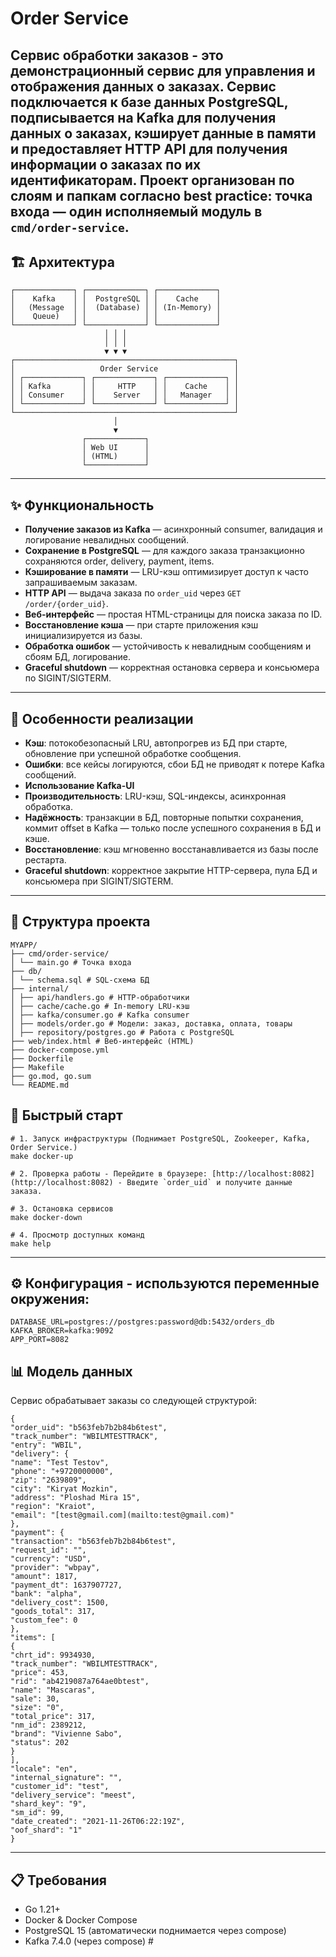 # Order Service 
Сервис обработки заказов - это демонстрационный сервис для управления и отображения данных о заказах. Сервис подключается к базе данных PostgreSQL, подписывается на Kafka для получения данных о заказах, кэширует данные в памяти и предоставляет HTTP API для получения информации о заказах по их идентификаторам. Проект организован по слоям и папкам согласно best practice: точка входа — один исполняемый модуль в `cmd/order-service`. 
---
## 🏗️ Архитектура
```
┌─────────────┐ ┌─────────────┐ ┌─────────────┐  
│    Kafka    │ │  PostgreSQL │ │    Cache    │  
│   (Message  │ │  (Database) │ │ (In-Memory) │  
│    Queue)   │ │             │ │             │  
└─────────────┘ └─────────────┘ └─────────────┘  
                     │ │ │  
                     │ │ │  
                     ▼ ▼ ▼  
┌─────────────────────────────────────────────────┐  
│                   Order Service                 │  
│ ┌─────────────┐ ┌─────────────┐ ┌─────────────┐ │  
│ │ Kafka       │ │     HTTP    │ │    Cache    │ │  
│ │ Consumer    │ │    Server   │ │   Manager   │ │  
│ └─────────────┘ └─────────────┘ └─────────────┘ │  
└─────────────────────────────────────────────────┘  
                       │  
                       ▼  
                ┌─────────────┐  
                │ Web UI      │  
                │ (HTML)      │  
                └─────────────┘
```

--- 
## ✨ Функциональность
- **Получение заказов из Kafka** — асинхронный consumer, валидация и логирование невалидных сообщений. 
- **Сохранение в PostgreSQL** — для каждого заказа транзакционно сохраняются order, delivery, payment, items.  
- **Кэширование в памяти** — LRU-кэш оптимизирует доступ к часто запрашиваемым заказам. 
- **HTTP API** — выдача заказа по `order_uid` через `GET /order/{order_uid}`. 
- **Веб-интерфейс** — простая HTML-страницы для поиска заказа по ID.  
- **Восстановление кэша** — при старте приложения кэш инициализируется из базы. 
- **Обработка ошибок** — устойчивость к невалидным сообщениям и сбоям БД, логирование. 
- **Graceful shutdown** — корректная остановка сервера и консьюмера по SIGINT/SIGTERM.
--- 
## 🎯 Особенности реализации 
- **Кэш**: потокобезопасный LRU, автопрогрев из БД при старте, обновление при успешной обработке сообщения. 
- **Ошибки**: все кейсы логируются, сбои БД не приводят к потере Kafka сообщений.
- **Использование Kafka-UI**
- **Производительность**: LRU-кэш, SQL-индексы, асинхронная обработка.
- **Надёжность**: транзакции в БД, повторные попытки сохранения, коммит offset в Kafka — только после успешного сохранения в БД и кэше. 
- **Восстановление**: кэш мгновенно восстанавливается из базы после рестарта.  
- **Graceful shutdown**: корректное закрытие HTTP-сервера, пула БД и консьюмера при SIGINT/SIGTERM. 
---
## 📁 Структура проекта
```
MYAPP/  
├── cmd/order-service/  
│ └── main.go # Точка входа    
├── db/  
│ └── schema.sql # SQL-схема БД  
├── internal/  
│ ├── api/handlers.go # HTTP-обработчики  
│ ├── cache/cache.go # In-memory LRU-кэш  
│ ├── kafka/consumer.go # Kafka consumer  
│ ├── models/order.go # Модели: заказ, доставка, оплата, товары  
│ ├── repository/postgres.go # Работа с PostgreSQL 
├── web/index.html # Веб-интерфейс (HTML)  
├── docker-compose.yml  
├── Dockerfile  
├── Makefile  
├── go.mod, go.sum  
└── README.md
```

## 🚀 Быстрый старт 
```
# 1. Запуск инфраструктуры (Поднимает PostgreSQL, Zookeeper, Kafka, Order Service.)
make docker-up

# 2. Проверка работы - Перейдите в браузере: [http://localhost:8082](http://localhost:8082) - Введите `order_uid` и получите данные заказа. 

# 3. Остановка сервисов
make docker-down

# 4. Просмотр доступных команд
make help

```
--- 
## ⚙️ Конфигурация - используются переменные окружения:
```
DATABASE_URL=postgres://postgres:password@db:5432/orders_db  
KAFKA_BROKER=kafka:9092  
APP_PORT=8082
```

## 📊 Модель данных

Сервис обрабатывает заказы со следующей структурой:
```
{  
"order_uid": "b563feb7b2b84b6test",  
"track_number": "WBILMTESTTRACK",  
"entry": "WBIL",  
"delivery": {  
"name": "Test Testov",  
"phone": "+9720000000",  
"zip": "2639809",  
"city": "Kiryat Mozkin",  
"address": "Ploshad Mira 15",  
"region": "Kraiot",  
"email": "[test@gmail.com](mailto:test@gmail.com)"  
},  
"payment": {  
"transaction": "b563feb7b2b84b6test",  
"request_id": "",  
"currency": "USD",  
"provider": "wbpay",  
"amount": 1817,  
"payment_dt": 1637907727,  
"bank": "alpha",  
"delivery_cost": 1500,  
"goods_total": 317,  
"custom_fee": 0  
},  
"items": [  
{  
"chrt_id": 9934930,  
"track_number": "WBILMTESTTRACK",  
"price": 453,  
"rid": "ab4219087a764ae0btest",  
"name": "Mascaras",  
"sale": 30,  
"size": "0",  
"total_price": 317,  
"nm_id": 2389212,  
"brand": "Vivienne Sabo",  
"status": 202  
}  
],  
"locale": "en",  
"internal_signature": "",  
"customer_id": "test",  
"delivery_service": "meest",  
"shard_key": "9",  
"sm_id": 99,  
"date_created": "2021-11-26T06:22:19Z",  
"oof_shard": "1"  
}
```

--- 
## 📋 Требования 
- Go 1.21+ 
- Docker & Docker Compose 
- PostgreSQL 15 (автоматически поднимается через compose) 
- Kafka 7.4.0 (через compose) #




